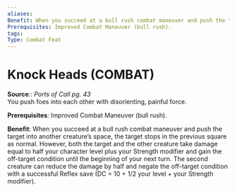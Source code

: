 ```yaml
---
aliases: 
Benefit: When you succeed at a bull rush combat maneuver and push the target into another creature’s space, the target stops in the previous square as normal. However, both the target and the other creature take damage equal to half your character level plus your Strength modifier and gain the off-target condition until the beginning of your next turn. The second creature can reduce the damage by half and negate the off-target condition with a successful Reflex save (DC = 10 + 1/2 your level + your Strength modifier).
Prerequisites: Improved Combat Maneuver (bull rush). 
tags: 
Type: Combat Feat
---
```


# Knock Heads (COMBAT)

**Source**:: _Ports of Call pg. 43_  
You push foes into each other with disorienting, painful force.  
  
**Prerequisites**: Improved Combat Maneuver (bull rush).  
  
**Benefit**: When you succeed at a bull rush combat maneuver and push the target into another creature’s space, the target stops in the previous square as normal. However, both the target and the other creature take damage equal to half your character level plus your Strength modifier and gain the off-target condition until the beginning of your next turn. The second creature can reduce the damage by half and negate the off-target condition with a successful Reflex save (DC = 10 + 1/2 your level + your Strength modifier).
